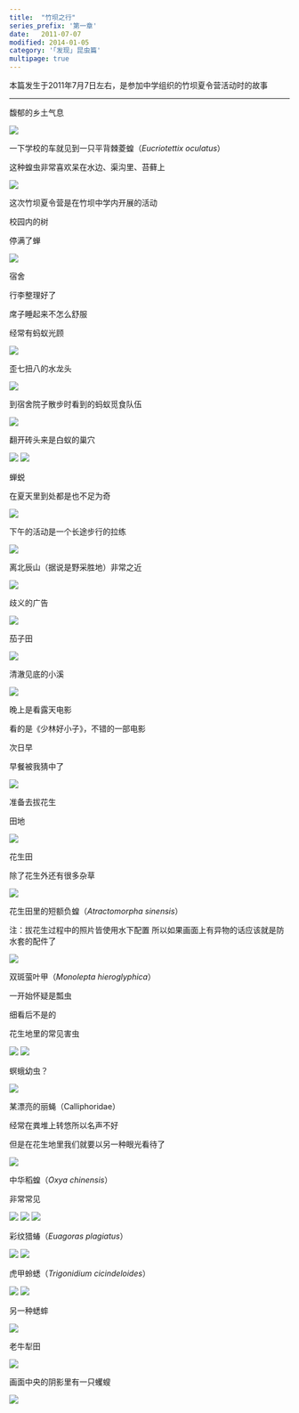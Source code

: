 ```yaml
---
title:  "竹坝之行"
series_prefix: '第一章'
date:   2011-07-07
modified: 2014-01-05
category: '｢发现｣ 昆虫篇'
multipage: true
---
```

本篇发生于2011年7月7日左右，是参加中学组织的竹坝夏令营活动时的故事

---

馥郁的乡土气息

<img class='disc' src='https://lykoseremos.github.io/gmalb-01/disk2/1.jpg'>

一下学校的车就见到一只平背棘菱蝗（<i>Eucriotettix oculatus</i>）

这种蝗虫非常喜欢呆在水边、渠沟里、苔藓上

<img class='disc' src='https://lykoseremos.github.io/gmalb-01/disk2/2.jpg'>

这次竹坝夏令营是在竹坝中学内开展的活动

校园内的树

停满了蝉

<img class='disc' src='https://lykoseremos.github.io/gmalb-01/disk2/3.jpg'>

宿舍

行李整理好了

席子睡起来不怎么舒服

经常有蚂蚁光顾

<img class='disc' src='https://lykoseremos.github.io/gmalb-01/disk2/4.jpg'>

歪七扭八的水龙头

<img class='disc' src='https://lykoseremos.github.io/gmalb-01/disk2/5.jpg'>

到宿舍院子散步时看到的蚂蚁觅食队伍

<img class='disc' src='https://lykoseremos.github.io/gmalb-01/disk2/6.jpg'>

翻开砖头来是白蚁的巢穴

<img class='disc' src='https://lykoseremos.github.io/gmalb-01/disk2/7.jpg'>

<img class='disc' src='https://lykoseremos.github.io/gmalb-01/disk2/7-2.jpg'>

蝉蜕

在夏天里到处都是也不足为奇

<img class='disc' src='https://lykoseremos.github.io/gmalb-01/disk2/8.jpg'>

下午的活动是一个长途步行的拉练

<img class='disc' src='https://lykoseremos.github.io/gmalb-01/disk2/9.jpg'>

离北辰山（据说是野采胜地）非常之近

<img class='disc' src='https://lykoseremos.github.io/gmalb-01/disk2/10.jpg'>

歧义的广告

<img class='disc' src='https://lykoseremos.github.io/gmalb-01/disk2/11.jpg'>

茄子田

<img class='disc' src='https://lykoseremos.github.io/gmalb-01/disk2/12.jpg'>

清澈见底的小溪

<img class='disc' src='https://lykoseremos.github.io/gmalb-01/disk2/13.jpg'>

晚上是看露天电影

看的是《少林好小子》，不错的一部电影

次日早

早餐被我猜中了

<img class='disc' src='https://lykoseremos.github.io/gmalb-01/disk2/14.jpg'>

准备去拔花生

田地

<img class='disc' src='https://lykoseremos.github.io/gmalb-01/disk2/15.jpg'>

花生田

除了花生外还有很多杂草

<img class='disc' src='https://lykoseremos.github.io/gmalb-01/disk2/16.jpg'>

花生田里的短额负蝗（<i>Atractomorpha sinensis</i>）

注：拔花生过程中的照片皆使用水下配置 所以如果画面上有异物的话应该就是防水套的配件了

<img class='disc' src='https://lykoseremos.github.io/gmalb-01/disk2/17.jpg'>

双斑萤叶甲（<i>Monolepta hieroglyphica</i>）

一开始怀疑是瓢虫

细看后不是的

花生地里的常见害虫

<img class='disc' src='https://lykoseremos.github.io/gmalb-01/disk2/18.jpg'>

<img class='disc' src='https://lykoseremos.github.io/gmalb-01/disk2/27.jpg'>

螟蛾幼虫？

<img class='disc' src='https://lykoseremos.github.io/gmalb-01/disk2/19.jpg'>

某漂亮的丽蝇（Calliphoridae）

经常在粪堆上转悠所以名声不好

但是在花生地里我们就要以另一种眼光看待了

<img class='disc' src='https://lykoseremos.github.io/gmalb-01/disk2/20.jpg'>

中华稻蝗（<i>Oxya chinensis</i>）

非常常见

<img class='disc' src='https://lykoseremos.github.io/gmalb-01/disk2/26.jpg'>

<img class='disc' src='https://lykoseremos.github.io/gmalb-01/disk2/21.jpg'>

<img class='disc' src='https://lykoseremos.github.io/gmalb-01/disk2/22.jpg'>

彩纹猎蝽（<i>Euagoras plagiatus</i>）

<img class='disc' src='https://lykoseremos.github.io/gmalb-01/disk2/23.jpg'>

<img class='disc' src='https://lykoseremos.github.io/gmalb-01/disk2/24.jpg'>

虎甲蛉蟋（<i>Trigonidium cicindeloides</i>）

<img class='disc' src='https://lykoseremos.github.io/gmalb-01/disk2/25.jpg'>

<img class='disc' src='https://lykoseremos.github.io/gmalb-01/disk2/25-2.jpg'>

另一种蟋蟀

<img class='disc' src='https://lykoseremos.github.io/gmalb-01/disk2/28.jpg'>

老牛犁田

<img class='disc' src='https://lykoseremos.github.io/gmalb-01/disk2/29.jpg'>

画面中央的阴影里有一只蠼螋

<img class='disc' src='https://lykoseremos.github.io/gmalb-01/disk2/30.jpg'>
